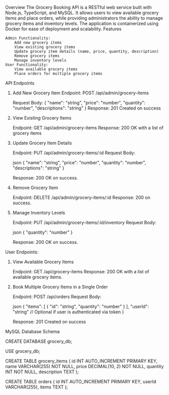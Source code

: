 Overview
The Grocery Booking API is a RESTful web service built with Node.js, TypeScript, and MySQL. It allows users to view available grocery items and place orders, while providing administrators the ability to manage grocery items and inventory levels. The application is containerized using Docker for ease of deployment and scalability.
Features

    Admin Functionality:
        Add new grocery items
        View existing grocery items
        Update grocery item details (name, price, quantity, description)
        Remove grocery items
        Manage inventory levels
    User Functionality:
        View available grocery items
        Place orders for multiple grocery items


API Endpoints

1. Add New Grocery Item
    Endpoint: POST /api/admin/grocery-items

    Request Body:
            {
                "name": "string",
                "price": "number",
                "quantity": "number",
                "descriptions": "string"
            }
    Response: 201 Created on success

2. View Existing Grocery Items
    
    Endpoint: GET /api/admin/grocery-items
    Response: 200 OK with a list of grocery items

3. Update Grocery Item Details

    Endpoint: PUT /api/admin/grocery-items/:id
    Request Body:

    json
    {
      "name": "string",
      "price": "number",
      "quantity": "number",
      "descriptions": "string"
    }

    Response: 200 OK on success.

4. Remove Grocery Item

    Endpoint: DELETE /api/admin/grocery-items/:id
    Response: 200  on success.

5. Manage Inventory Levels

    Endpoint: PUT /api/admin/grocery-items/:id/inventory
    Request Body:

    json
    {
      "quantity": "number"
    }

    Response: 200 OK on success.



User Endpoints: 

1. View Available Grocery Items

    Endpoint: GET /api/grocery-items
    Response: 200 OK with a list of available grocery items.

2. Book Multiple Grocery Items in a Single Order

    Endpoint: POST /api/orders
    Request Body:

    json
    {
      "items": [
        {
          "id": "string",
          "quantity": "number"
        }
      ],
      "userId": "string" // Optional if user is authenticated via token
    }

    Response: 201 Created on success


MySQL Database Schema

CREATE DATABASE grocery_db;

USE grocery_db;

CREATE TABLE grocery_items (
    id INT AUTO_INCREMENT PRIMARY KEY,
    name VARCHAR(255) NOT NULL,
    price DECIMAL(10, 2) NOT NULL,
    quantity INT NOT NULL,
    description TEXT
);

CREATE TABLE orders (
    id INT AUTO_INCREMENT PRIMARY KEY,
    userId VARCHAR(255),
    items TEXT
);
